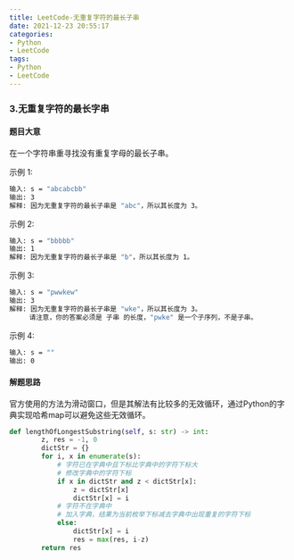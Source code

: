 ```yaml
---
title: LeetCode-无重复字符的最长子串
date: 2021-12-23 20:55:17
categories:
- Python
- LeetCode
tags:
- Python
- LeetCode
---
```


### 3.无重复字符的最长字串
#### 题目大意
在一个字符串重寻找没有重复字母的最长子串。

示例 1:
```bash
输入: s = "abcabcbb"
输出: 3 
解释: 因为无重复字符的最长子串是 "abc"，所以其长度为 3。
```
示例 2:
```bash
输入: s = "bbbbb"
输出: 1
解释: 因为无重复字符的最长子串是 "b"，所以其长度为 1。
```
示例 3:
```bash
输入: s = "pwwkew"
输出: 3
解释: 因为无重复字符的最长子串是 "wke"，所以其长度为 3。
     请注意，你的答案必须是 子串 的长度，"pwke" 是一个子序列，不是子串。
```
 示例 4:
 ```bash
输入: s = ""
输出: 0
 ```
#### 解题思路
官方使用的方法为滑动窗口，但是其解法有比较多的无效循环，通过Python的字典实现哈希map可以避免这些无效循环。
```python
def lengthOfLongestSubstring(self, s: str) -> int:
        z, res = -1, 0
        dictStr = {}
        for i, x in enumerate(s):
            # 字符已在字典中且下标比字典中的字符下标大
            # 修改字典中的字符下标
            if x in dictStr and z < dictStr[x]:
                z = dictStr[x]
                dictStr[x] = i
            # 字符不在字典中
            # 加入字典，结果为当前枚举下标减去字典中出现重复的字符下标
            else:
                dictStr[x] = i
                res = max(res, i-z)
        return res
```
